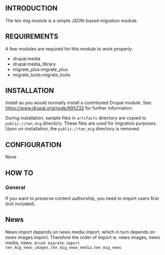 ## INTRODUCTION

The ten mig module is a simple JSON-based migration module.

## REQUIREMENTS
A few modules are required for this module to work properly:
- drupal:media
- drupal:media_library
- migrate_plus:migrate_plus
- migrate_tools:migrate_tools

## INSTALLATION

Install as you would normally install a contributed Drupal module.
See: https://www.drupal.org/node/895232 for further information.

During installation, sample files in `artifacts` directory are copied to
`public://ten_mig` directory. These files are used for migration purposes.
Upon un-installation, the `public://ten_mig` directory is removed.

## CONFIGURATION
None

## HOW TO

### General

If you want to preserve content authorship, you need to import users first (not included).

## News

News import depends on news media import, which in turn depends on news images import.
Therefore the order of import is: news images, news media, news.
`drush migrate:import ten_mig_news_images,ten_mig_news_media,ten_mig_news`
